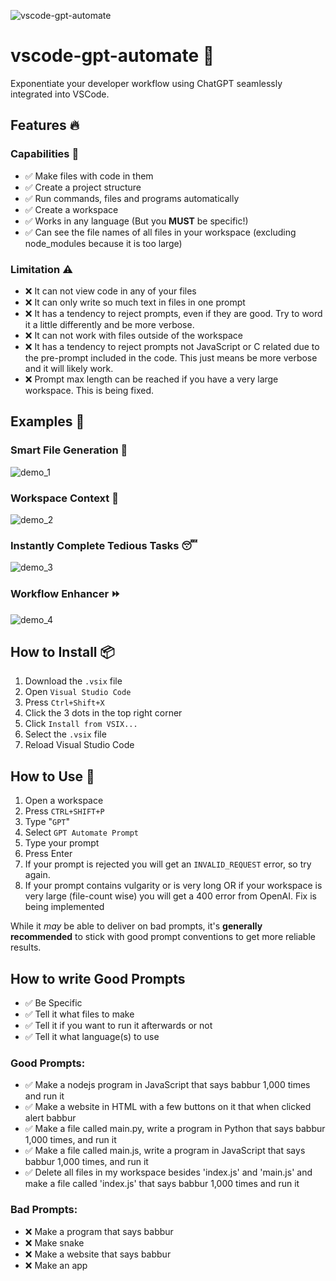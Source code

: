 ![vscode-gpt-automate](https://user-images.githubusercontent.com/79817320/228329856-d289f84e-234d-463e-baa7-4cc2d14280ef.png)


# vscode-gpt-automate 🤖

Exponentiate your developer workflow using ChatGPT seamlessly integrated into VSCode.

## Features 🔥

### Capabilities 🚀

-   ✅ Make files with code in them
-   ✅ Create a project structure
-   ✅ Run commands, files and programs automatically
-   ✅ Create a workspace
-   ✅ Works in any language (But you **MUST** be specific!)
-   ✅ Can see the file names of all files in your workspace (excluding node_modules because it is too large)

### Limitation ⚠️

-   ❌ It can not view code in any of your files
-   ❌ It can only write so much text in files in one prompt
-   ❌ It has a tendency to reject prompts, even if they are good. Try to word it a little differently and be more verbose.
-   ❌ It can not work with files outside of the workspace
-   ❌ It has a tendency to reject prompts not JavaScript or C related due to the pre-prompt included in the code. This just means be more verbose and it will likely work.
-   ❌ Prompt max length can be reached if you have a very large workspace. This is being fixed.

## Examples 📒
### Smart File Generation 📂
![demo_1](https://user-images.githubusercontent.com/79817320/228382472-984a9973-131a-4c77-9634-2709b9f4feb9.gif)

### Workspace Context 🧠
![demo_2](https://user-images.githubusercontent.com/79817320/228382440-a2b5c8dc-03e4-4926-87cb-c1bd33601897.gif)

### Instantly Complete Tedious Tasks 😴
![demo_3](https://user-images.githubusercontent.com/79817320/228382407-7a842e0e-b28b-467a-af4e-d1e4398e5ca9.gif)

### Workflow Enhancer ⏩
![demo_4](https://user-images.githubusercontent.com/79817320/228382413-65a3b37a-ab25-4feb-8bd7-d2b40b5e75d2.gif)


## How to Install 📦

1. Download the `.vsix` file
2. Open `Visual Studio Code`
3. Press `Ctrl+Shift+X`
4. Click the 3 dots in the top right corner
5. Click `Install from VSIX...`
6. Select the `.vsix` file
7. Reload Visual Studio Code

## How to Use 📝

1. Open a workspace
2. Press `CTRL+SHIFT+P`
3. Type "`GPT`"
4. Select `GPT Automate Prompt`
5. Type your prompt
6. Press Enter
7. If your prompt is rejected you will get an `INVALID_REQUEST` error, so try again.
8. If your prompt contains vulgarity or is very long OR if your workspace is very large (file-count wise) you will get a 400 error from OpenAI. Fix is being implemented

While it *may* be able to deliver on bad prompts, it's **generally recommended** to stick with good prompt conventions to get more reliable results.

## How to write Good Prompts

-   ✅ Be Specific
-   ✅ Tell it what files to make
-   ✅ Tell it if you want to run it afterwards or not
-   ✅ Tell it what language(s) to use

### Good Prompts:

-   ✅ Make a nodejs program in JavaScript that says babbur 1,000 times and run it
-   ✅ Make a website in HTML with a few buttons on it that when clicked alert babbur
-   ✅ Make a file called main.py, write a program in Python that says babbur 1,000 times, and run it
-   ✅ Make a file called main.js, write a program in JavaScript that says babbur 1,000 times, and run it
-   ✅ Delete all files in my workspace besides 'index.js' and 'main.js' and make a file called 'index.js' that says babbur 1,000 times and run it

### Bad Prompts:

-   ❌ Make a program that says babbur
-   ❌ Make snake
-   ❌ Make a website that says babbur
-   ❌ Make an app

